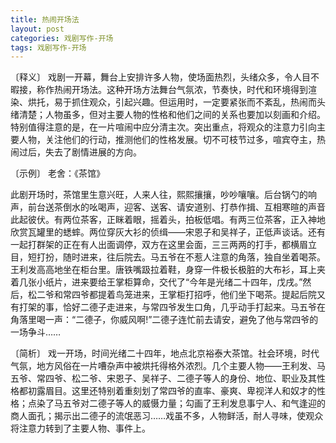 ```yaml
---
title: 热闹开场法
layout: post
categories: 戏剧写作-开场
tags: 戏剧写作-开场
---
```


〔释义〕 戏剧一开幕，舞台上安排许多人物，使场面热烈，头绪众多，令人目不暇接，称作热闹开场法。这种开场方法舞台气氛浓，节奏快，时代和环境得到渲染、烘托，易于抓住观众，引起兴趣。但运用时，一定要紧张而不紊乱，热闹而头绪清楚；人物虽多，但对主要人物的性格和他们之间的关系也要加以刻画和介绍。特别值得注意的是，在一片喧闹中应分清主次。突出重点，将观众的注意力引向主要人物，关注他们的行动，推测他们的性格发展。切不可枝节过多，喧宾夺主，热闹过后，失去了剧情进展的方向。

〔示例〕 老舍：《茶馆》

此剧开场时，茶馆里生意兴旺，人来人往，熙熙攘攘，吵吵嚷嚷。后台锅勺的响声，前台送茶倒水的吆喝声，迎客、送客、请安道别、打恭作揖、互相寒暄的声音此起彼伏。有两位茶客，正眯着眼，摇着头，拍板低唱。有两三位茶客，正入神地欣赏瓦罐里的蟋蟀。两位穿灰大衫的侦缉——宋恩子和吴祥子，正低声谈话。还有一起打群架的正在有人出面调停，双方在这里会面，三三两两的打手，都横眉立目，短打扮，随时进来，往后院去。马五爷在不惹人注意的角落，独自坐着喝茶。王利发高高地坐在柜台里。唐铁嘴趿拉着鞋，身穿一件极长极脏的大布衫，耳上夹着几张小纸片，进来要给王掌柜算命，交代了“今年是光绪二十四年，戊戌。”然后，松二爷和常四爷都提着鸟笼进来，王掌柜打招呼，他们坐下喝茶。提起后院又有打架的事，恰好二德子走进来，与常四爷发生口角，几乎动手打起来。马五爷在角落里喝一声：“二德子，你威风啊!”二德子连忙前去请安，避免了他与常四爷的一场争斗……

〔简析〕 戏一开场，时间光绪二十四年，地点北京裕泰大茶馆。社会环境，时代气氛，地方风俗在一片嘈杂声中被烘托得格外浓烈。几个主要人物——王利发、马五爷、常四爷、松二爷、宋恩子、吴祥子、二德子等人的身份、地位、职业及其性格都初露眉目。这里还特别着重刻划了常四爷的直率、豪爽、卑视洋人和奴才的性格；点染了马五爷对二德子等人的威慑力量；勾画了王利发息事宁人、和气逢迎的商人面孔；揭示出二德子的流氓恶习……戏虽不多，人物鲜活，耐人寻味，使观众将注意力转到了主要人物、事件上。 